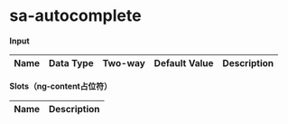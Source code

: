 # sa-autocomplete

**Input**

| Name | Data Type |  Two-way | Default Value | Description |
| --- | --- | --- | --- | --- |

**Slots（ng-content占位符）**

| Name | Description |
| --- | --- |
